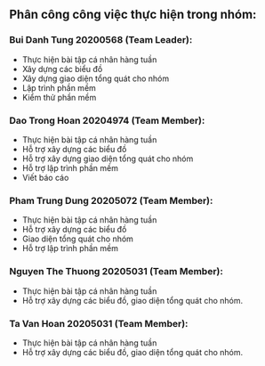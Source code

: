 ## Phân công công việc thực hiện trong nhóm:
### Bui Danh Tung 20200568 (Team Leader): 
- Thực hiện bài tập cá nhân hàng tuần
- Xây dựng các biểu đồ
- Xây dựng giao diện tổng quát cho nhóm
- Lập trình phần mềm
- Kiểm thử phần mềm
### Dao Trong Hoan 20204974 (Team Member): 
- Thực hiện bài tập cá nhân hàng tuần
- Hỗ trợ xây dựng các biểu đồ
- Hỗ trợ xây dựng giao diện tổng quát cho nhóm
- Hỗ trợ lập trình phần mềm
- Viết báo cáo
### Pham Trung Dung 20205072 (Team Member): 
- Thực hiện bài tập cá nhân hàng tuần
- Hỗ trợ xây dựng các biểu đồ
- Giao diện tổng quát cho nhóm
- Hỗ trợ lập trình phần mềm
### Nguyen The Thuong 20205031 (Team Member): 
- Thực hiện bài tập cá nhân hàng tuần
- Hỗ trợ xây dựng các biểu đồ, giao diện tổng quát cho nhóm.
### Ta Van Hoan 20205031 (Team Member): 
- Thực hiện bài tập cá nhân hàng tuần
- Hỗ trợ xây dựng các biểu đồ, giao diện tổng quát cho nhóm.
